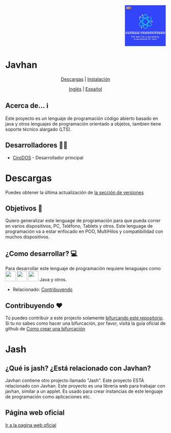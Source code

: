 <div align="right">
<img src="https://github.com/Sibermatica/Javhan/blob/master/slogan.png?raw=true" height="128px" width="128px" alt="Logo" />
</div>
    
# Javhan

<div align="center">

[Descargas](#descargas) | [Instalación](#descargas)

</div>

<div align="center">

[Inglés](https://github.com/Sibermatica/Javhan/blob/master/documentation/en-US/README.md) | [Español](https://github.com/Sibermatica/Javhan/blob/master/documentation/es-ES/README.md)

</div>


## Acerca de... ℹ
Este proyecto es un lenguaje de programación código abierto basado en java y otros lenguajes de programación orientado a objetos, tambien tiene soporte técnico alargado (LTS).

## Desarrolladores 👷‍♂️
- [CiroDOS](https://github.com/CiroDOS/ "Desarrollador principal") - Desarrollador principal

# Descargas
Puedes obtener la última actualización de [la sección de versiones](/releases/latest)

## Objetivos 🏁
Quiero generalizar este lenguage de programación para que pueda correr en varios dispositivos, PC, Teléfono, Tablets y otros.
Este lenguage de programación va a estar enfocado en POO, MultiHilos y compatibilidad con muchos dispositivos.

## ¿Como desarrollar? 💻
Para desarrollar este lenguaje de programación requiere lenaguajes como<br>
<img src="https://upload.wikimedia.org/wikipedia/commons/thumb/1/18/C_Programming_Language.svg/1200px-C_Programming_Language.svg.png" height="32px" width="32px"> <img src="https://cdn.cdnlogo.com/logos/c/27/c.svg" height="32px" width="32px"> <img src="https://upload.wikimedia.org/wikipedia/commons/thumb/1/18/ISO_C%2B%2B_Logo.svg/1822px-ISO_C%2B%2B_Logo.svg.png" height="32px" width="32px"> Java y otros.
- Relacionado: [Contribuyendo](#contribuyendo-♥)

## Contribuyendo ♥
Tú puedes contribuir a este projecto solamente [bifurcando este repositorio](/fork "Bifurcar este repositorio").
Si tu no sabes como hacer una bifurcación, por favor, visitá la guía oficial de github de [Como crear una bifurcación](https://docs.github.com/es/get-started/quickstart/fork-a-repo)

# Jash

## ¿Qué is jash? ¿Está relacionado con Javhan?
Javhan contiene otro projecto llamado "Jash". Este proyecto ESTÁ relacionado con Javhan.
Este proyecto es una libreria web para trabajar con javhan, similar a un applet. Es usado para crear instancias de este lenguaje de programación como aplicaciones etc.

## Página web oficial
[Ir a la pagina web oficial](https://sibermatica.github.io/jash)